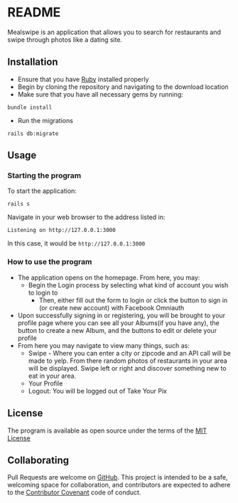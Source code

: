 # README
 Mealswipe is an application that allows you to search for restaurants and swipe through photos like a dating site.

## Installation

- Ensure that you have [Ruby](https://www.ruby-lang.org/en/downloads/) installed properly
- Begin by cloning the repository and navigating to the download location
- Make sure that you have all necessary gems by running:

```
bundle install
```

- Run the migrations

```
rails db:migrate
```
## Usage

### Starting the program

To start the application:

```
rails s
```

Navigate in your web browser to the address listed in:

```
Listening on http://127.0.0.1:3000
```

In this case, it would be `http://127.0.0.1:3000`

### How to use the program

- The application opens on the homepage. From here, you may:
  - Begin the Login process by selecting what kind of account you wish to login to
    - Then, either fill out the form to login or click the button to sign in (or create new account) with Facebook Omniauth
- Upon successfully signing in or registering, you will be brought to your profile page where you can see all your Albums(if you have any), the button to create a new Album, and the buttons to edit or delete your profile
- From here you may navigate to view many things, such as:
  - Swipe - Where you can enter a city or zipcode and an API call will be made to yelp.  From there random photos of restaurants in your area will be displayed.  Swipe left or right and discover something new to eat in your area.
  - Your Profile
  - Logout: You will be logged out of Take Your Pix

## License

The program is available as open source under the terms of the [MIT License](https://opensource.org/licenses/MIT)

## Collaborating

Pull Requests are welcome on [GitHub](https://github.com/rebeccahickson/cowboy-up). This project is intended to be a safe, welcoming space for collaboration, and contributors are expected to adhere to the [Contributor Covenant](https://github.com/cjbrock/worlds-best-restaurants-cli-gem/blob/master/contributor-covenant.org) code of conduct.
